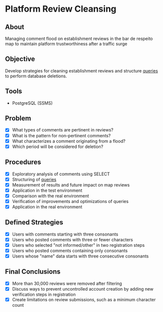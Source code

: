 # Platform Review Cleansing

## About

Managing comment flood on establishment reviews in the bar de respeito map to maintain platform trustworthiness after a traffic surge

## Objective

Develop strategies for cleaning establishment reviews and structure [queries](https://github.com/brunasalvan/review_data_cleansing/blob/main/queries.sql) to perform database deletions.

## Tools

  - PostgreSQL (SSMS)
  
## Problem
  
- [x] What types of comments are pertinent in reviews?
- [x] What is the pattern for non-pertinent comments?
- [x] What characterizes a comment originating from a flood?
- [x] Which period will be considered for deletion?

## Procedures

- [x] Exploratory analysis of comments using SELECT
- [x] Structuring of [queries](https://github.com/brunasalvan/review_data_cleansing/blob/main/queries.sql)
- [x] Measurement of results and future impact on map reviews
- [x] Application in the test environment
- [x] Comparison with the real environment
- [x] Verification of improvements and optimizations of queries
- [x] Application in the real environment

## Defined Strategies

- [x] Users with comments starting with three consonants
- [x] Users who posted comments with three or fewer characters
- [x] Users who selected "not informed/other" in two registration steps
- [x] Users who posted comments containing only consonants
- [x] Users whose "name" data starts with three consecutive consonants

## Final Conclusions

- [x] More than 30,000 reviews were removed after filtering
- [x] Discuss ways to prevent uncontrolled account creation by adding new verification steps in registration
- [x] Create limitations on review submissions, such as a minimum character count
